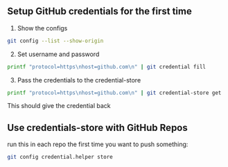 
## Setup GitHub credentials for the first time

1. Show the configs
```bash
git config --list --show-origin 
```

2. Set username and password 
```bash
printf "protocol=https\nhost=github.com\n" | git credential fill 
```

3. Pass the credentials to the credential-store
```bash
printf "protocol=https\nhost=github.com\n" | git credential-store get 
```
This should give the credential back

## Use credentials-store with GitHub Repos

run this in each repo the first time you want to push something:
```bash
git config credential.helper store
```
